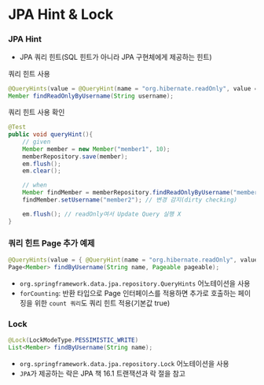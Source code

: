 # JPA Hint & Lock

### JPA Hint

- JPA 쿼리 힌트(SQL 힌트가 아니라 JPA 구현체에게 제공하는 힌트)

쿼리 힌트 사용
```java
@QueryHints(value = @QueryHint(name = "org.hibernate.readOnly", value = "true"))
Member findReadOnlyByUsername(String username);
```

쿼리 힌트 사용 확인
```java
@Test
public void queryHint(){
    // given
    Member member = new Member("member1", 10);
    memberRepository.save(member);
    em.flush();
    em.clear();

    // when
    Member findMember = memberRepository.findReadOnlyByUsername("member1");
    findMember.setUsername("member2"); // 변경 감지(dirty checking) 

    em.flush(); // readOnly여서 Update Query 실행 X
}
```

### 쿼리 힌트 Page 추가 예제

```java
@QueryHints(value = { @QueryHint(name = "org.hibernate.readOnly", value = "true")}, forCounting = true)
Page<Member> findByUsername(String name, Pageable pageable);
```
- `org.springframework.data.jpa.repository.QueryHints` 어노테이션을 사용
- `forCounting`: 반환 타입으로 Page 인터페이스를 적용하면 추가로 호출하는 페이징을 위한 `count 쿼리`도 쿼리 힌트 적용(기본값 true)

### Lock

```java
@Lock(LockModeType.PESSIMISTIC_WRITE)
List<Member> findByUsername(String name);
```
- `org.springframework.data.jpa.repository.Lock` 어노테이션을 사용
- `JPA`가 제공하는 락은 JPA 책 16.1 트랜잭션과 락 절을 참고


